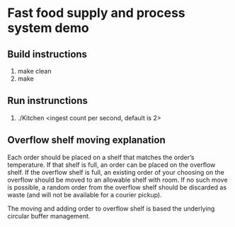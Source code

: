 # Fast food supply and process system demo

## Build instructions
1. make clean
2. make

## Run instrunctions
1. ./Kitchen <ingest count per second, default is 2>


## Overflow shelf moving explanation
Each order should be placed on a shelf that matches the order’s temperature. If that shelf is full, an order can
be placed on the overflow shelf. If the overflow shelf is full, an existing order of your choosing on the
overflow should be moved to an allowable shelf with room. If no such move is possible, a random order
from the overflow shelf should be discarded as waste (and will not be available for a courier pickup).

The moving and adding order to overflow shelf is based the underlying circular buffer management.


